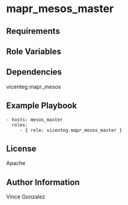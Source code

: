 mapr_mesos_master
=========



Requirements
------------

Role Variables
--------------


Dependencies
------------

vicenteg.mapr_mesos

Example Playbook
----------------

    - hosts: mesos_master
      roles:
         - { role: vicenteg.mapr_mesos_master }

License
-------

Apache

Author Information
------------------

Vince Gonzalez
